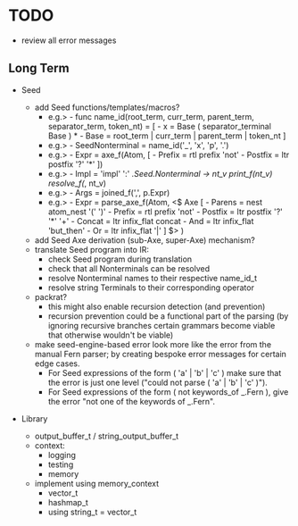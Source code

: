# TODO

* review all error messages

## Long Term

* Seed
    * add Seed functions/templates/macros?
        * e.g.> - func name_id(root_term, curr_term, parent_term, separator_term, token_nt) = [
                    - x = Base ( separator_terminal Base ) *
                    - Base = root_term | curr_term | parent_term | token_nt
                  ]
        * e.g.> - SeedNonterminal = name_id('_', 'x', 'p', '.')
        * e.g.> - Expr = axe_f(Atom, [
                    - Prefix = rtl prefix 'not'
                    - Postfix = ltr postfix '?' '*'
                  ])
        * e.g.> - Impl = 'impl' ':' _.Seed.Nonterminal -> nt_v print_f(nt_v) resolve_f(_, nt_v)
        * e.g.> - Args = joined_f(',', p.Expr)
        * e.g.> - Expr = parse_axe_f(Atom, <$ Axe [
                  - Parens    = nest  atom_nest '(' ')'
                  - Prefix    = rtl   prefix 'not'
                  - Postfix   = ltr   postfix '?' '*' '+'
                  - Concat    = ltr   infix_flat concat
                  - And       = ltr   infix_flat 'but_then'
                  - Or        = ltr   infix_flat '|'
                  ] $> )
    * add Seed Axe derivation (sub-Axe, super-Axe) mechanism?
    * translate Seed program into IR:
        * check Seed program during translation
        * check that all Nonterminals can be resolved
        * resolve Nonterminal names to their respective name_id_t
        * resolve string Terminals to their corresponding operator
    * packrat?
        * this might also enable recursion detection (and prevention)
        * recursion prevention could be a functional part of the parsing
          (by ignoring recursive branches certain grammars become viable that
          otherwise wouldn't be viable)
    * make seed-engine-based error look more like the error from the manual Fern parser; by creating
      bespoke error messages for certain edge cases.
        * For Seed expressions of the form ( 'a' | 'b' | 'c' ) make sure that the error
          is just one level ("could not parse ( 'a' | 'b' | 'c' )").
        * For Seed expressions of the form ( not keywords_of _.Fern ), give the error
          "not one of the keywords of _.Fern".

* Library
    * output_buffer_t / string_output_buffer_t
    * context:
        * logging
        * testing
        * memory
    * implement using memory_context
        * vector_t
        * hashmap_t
        * using string_t = vector_t<char>
